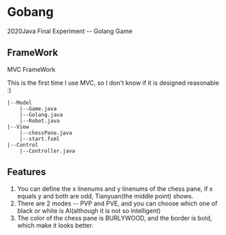 # Gobang
2020Java Final Experiment -- Golang Game

## FrameWork

MVC FrameWork

This is the first time I use MVC, so I don't know if it is designed reasonable :)

```
|--Model
    |--Game.java
    |--Golang.java
    |--Robot.java
|--View
    |--chessPane.java
    |--start.fxml
|--Control
    |--Controller.java

```
## Features
1. You can define the x linenums and y linenums of the chess pane, if x equals y and both are odd, Tianyuan(the middle point) shows.
2. There are 2 modes -- PVP and PVE, and you can choose which one of black or white is AI(although it is not so intelligent)
3. The color of the chess pane is BURLYWOOD, and the border is bold, which make it looks better.

